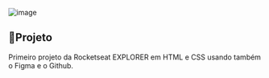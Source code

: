 ![image](https://github.com/bgmendes/meuprojeto/assets/88940814/c4433c7d-9e7d-4e9f-b218-17fcd2c7bcce)

## 🚀Projeto
Primeiro projeto da Rocketseat EXPLORER em HTML e CSS usando também o Figma e o Github.
